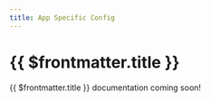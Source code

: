 ```yaml
---
title: App Specific Config
---
```




# {{ $frontmatter.title }}

{{ $frontmatter.title }} documentation coming soon! <!--- #TODO write docs --->
